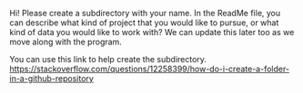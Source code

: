 Hi!
Please create a subdirectory with your name. 
In the ReadMe file, you can describe what kind of project that you would like to pursue, or what kind of data you would like to work with? 
We can update this later too as we move along with the program. 

You can use this link to help create the subdirectory.  
https://stackoverflow.com/questions/12258399/how-do-i-create-a-folder-in-a-github-repository
